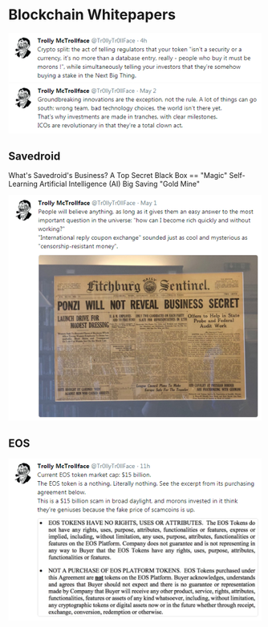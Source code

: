 
# Blockchain Whitepapers


![](i/trolly-cryptosplit.png)
![](i/trolly-ico.png)


## Savedroid

What's Savedroid's Business? A Top Secret Black Box == "Magic" Self-Learning Artificial Intelligence (AI) Big Saving "Gold Mine"

![](i/trolly-ponzi.png)



## EOS

![](i/trolly-eos.png)


